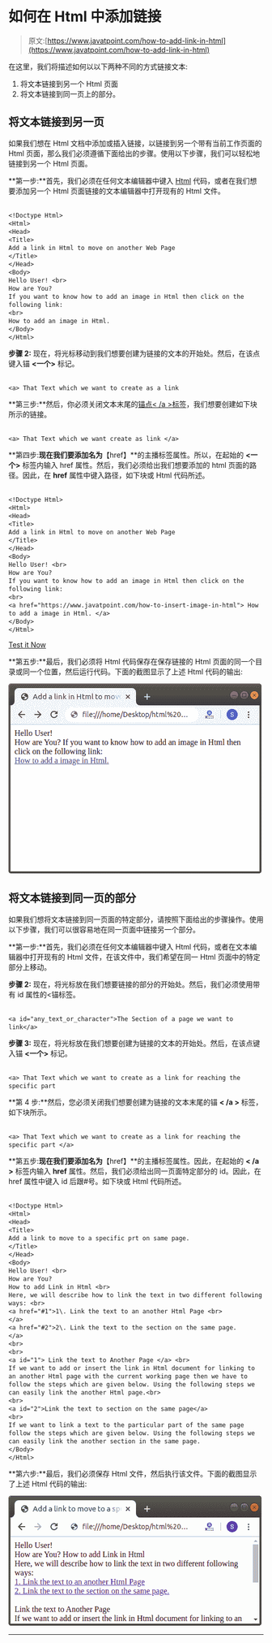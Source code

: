# 如何在 Html 中添加链接

> 原文:[https://www.javatpoint.com/how-to-add-link-in-html](https://www.javatpoint.com/how-to-add-link-in-html)

在这里，我们将描述如何以以下两种不同的方式链接文本:

1.  将文本链接到另一个 Html 页面
2.  将文本链接到同一页上的部分。

## 将文本链接到另一页

如果我们想在 Html 文档中添加或插入链接，以链接到另一个带有当前工作页面的 Html 页面，那么我们必须遵循下面给出的步骤。使用以下步骤，我们可以轻松地链接到另一个 Html 页面。

**第一步:**首先，我们必须在任何文本编辑器中键入 [Html](https://www.javatpoint.com/html-tutorial) 代码，或者在我们想要添加另一个 Html 页面链接的文本编辑器中打开现有的 Html 文件。

```

<!Doctype Html>
<Html>   
<Head>    
<Title>   
Add a link in Html to move on another Web Page
</Title>
</Head>
<Body> 
Hello User! <br>
How are You?
If you want to know how to add an image in Html then click on the following link:
<br>
How to add an image in Html.    
</Body>
</Html>

```

**步骤 2:** 现在，将光标移动到我们想要创建为链接的文本的开始处。然后，在该点键入锚 **<一个>** 标记。

```

<a> That Text which we want to create as a link 

```

**第三步:**然后，你必须关闭文本末尾的[锚点< /a >标签](https://www.javatpoint.com/html-anchor)，我们想要创建如下块所示的链接。

```

<a> That Text which we want create as link </a>

```

**第四步:**现在我们要添加名为**【href】**的主播标签属性。所以，在起始的 **<一个>** 标签内输入 href 属性。然后，我们必须给出我们想要添加的 html 页面的路径。因此，在 **href** 属性中键入路径，如下块或 Html 代码所述。

```

<!Doctype Html>
<Html>   
<Head>    
<Title>   
Add a link in Html to move on another Web Page
</Title>
</Head>
<Body> 
Hello User! <br>
How are You?
If you want to know how to add an image in Html then click on the following link:
<br>
<a href="https://www.javatpoint.com/how-to-insert-image-in-html"> How to add a image in Html. </a>    
</Body>
</Html>

```

[Test it Now](https://www.javatpoint.com/oprweb/test.jsp?filename=how-to-add-link-in-html1)

**第五步:**最后，我们必须将 Html 代码保存在保存链接的 Html 页面的同一个目录或同一个位置，然后运行代码。下面的截图显示了上述 Html 代码的输出:

![How to add Link in Html](img/f56ed41e324defb04daab0a234c24a33.png)

## 将文本链接到同一页的部分

如果我们想将文本链接到同一页面的特定部分，请按照下面给出的步骤操作。使用以下步骤，我们可以很容易地在同一页面中链接另一个部分。

**第一步:**首先，我们必须在任何文本编辑器中键入 Html 代码，或者在文本编辑器中打开现有的 Html 文件，在该文件中，我们希望在同一 Html 页面中的特定部分上移动。

**步骤 2:** 现在，将光标放在我们想要链接的部分的开始处。然后，我们必须使用带有 id 属性的<锚标签。

```

<a id="any_text_or_character">The Section of a page we want to link</a>

```

**步骤 3:** 现在，将光标放在我们想要创建为链接的文本的开始处。然后，在该点键入锚 **<一个>** 标记。

```

<a> That Text which we want to create as a link for reaching the specific part 

```

**第 4 步:**然后，您必须关闭我们想要创建为链接的文本末尾的锚 **< /a >** 标签，如下块所示。

```

<a> That Text which we want to create as a link for reaching the specific part </a>

```

**第五步:**现在我们要添加名为**【href】**的主播标签属性。因此，在起始的 **< /a >** 标签内输入 **href** 属性。然后，我们必须给出同一页面特定部分的 id。因此，在 href 属性中键入 id 后跟#号。如下块或 Html 代码所述。

```

<!Doctype Html>
<Html>   
<Head>    
<Title>   
Add a link to move to a specific prt on same page. 
</Title>
</Head>
<Body> 
Hello User! <br>
How are You?
How to add Link in Html <br>
Here, we will describe how to link the text in two different following ways: <br> 
<a href="#1">1\. Link the text to an another Html Page <br>
</a>
<a href="#2">2\. Link the text to the section on the same page.
</a>
<br>
<br>
<a id="1"> Link the text to Another Page </a> <br>
If we want to add or insert the link in Html document for linking to an another Html page with the current working page then we have to follow the steps which are given below. Using the following steps we can easily link the another Html page.<br>
<br>
<a id="2">Link the text to section on the same page</a>
<br>
If we want to link a text to the particular part of the same page follow the steps which are given below. Using the following steps we can easily link the another section in the same page.
</Body>
</Html>

```

**第六步:**最后，我们必须保存 Html 文件，然后执行该文件。下面的截图显示了上述 Html 代码的输出:

![How to add Link in Html](img/56e1350a9765cbaff6dfffdabeca5d94.png)

* * *